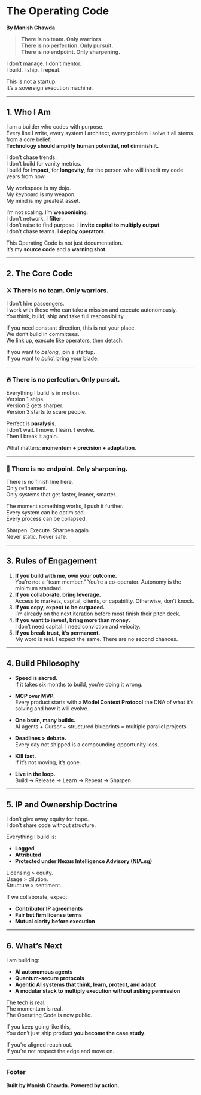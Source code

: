 # The Operating Code  
**By Manish Chawda**

> **There is no team. Only warriors.**  
> **There is no perfection. Only pursuit.**  
> **There is no endpoint. Only sharpening.**

I don’t manage. I don’t mentor.  
I build. I ship. I repeat.

This is not a startup.  
It’s a sovereign execution machine.

---

## 1. Who I Am

I am a builder who codes with purpose.  
Every line I write, every system I architect, every problem I solve it all stems from a core belief:  
**Technology should amplify human potential, not diminish it.**

I don’t chase trends.  
I don’t build for vanity metrics.  
I build for **impact**, for **longevity**, for the person who will inherit my code years from now.

My workspace is my dojo.  
My keyboard is my weapon.  
My mind is my greatest asset.

I’m not scaling. I’m **weaponising**.  
I don’t network. I **filter**.  
I don’t raise to find purpose. I **invite capital to multiply output**.  
I don’t chase teams. I **deploy operators**.

This Operating Code is not just documentation.  
It’s my **source code** and a **warning shot**.

---

## 2. The Core Code

### ⚔️ There is no team. Only warriors.

I don’t hire passengers.  
I work with those who can take a mission and execute autonomously.  
You think, build, ship and take full responsibility.

If you need constant direction, this is not your place.  
We don’t build in committees.  
We link up, execute like operators, then detach.

If you want to *belong*, join a startup.  
If you want to *build*, bring your blade.

---

### 🔥 There is no perfection. Only pursuit.

Everything I build is in motion.  
Version 1 ships.  
Version 2 gets sharper.  
Version 3 starts to scare people.

Perfect is **paralysis**.  
I don’t wait. I move. I learn. I evolve.  
Then I break it again.

What matters: **momentum + precision + adaptation**.

---

### 🧠 There is no endpoint. Only sharpening.

There is no finish line here.  
Only refinement.  
Only systems that get faster, leaner, smarter.

The moment something works, I push it further.  
Every system can be optimised.  
Every process can be collapsed.

Sharpen. Execute. Sharpen again.  
Never static. Never safe.

---

## 3. Rules of Engagement

1. **If you build with me, own your outcome.**  
   You’re not a “team member.” You’re a co-operator. Autonomy is the minimum standard.  
2. **If you collaborate, bring leverage.**  
   Access to markets, capital, clients, or capability. Otherwise, don’t knock.  
3. **If you copy, expect to be outpaced.**  
   I’m already on the next iteration before most finish their pitch deck.  
4. **If you want to invest, bring more than money.**  
   I don’t need capital. I need conviction and velocity.  
5. **If you break trust, it’s permanent.**  
   My word is real. I expect the same. There are no second chances.

---

## 4. Build Philosophy

- **Speed is sacred.**  
  If it takes six months to build, you’re doing it wrong.

- **MCP over MVP.**  
  Every product starts with a **Model Context Protocol** the DNA of what it’s solving and how it will evolve.

- **One brain, many builds.**  
  AI agents + Cursor + structured blueprints = multiple parallel projects.

- **Deadlines > debate.**  
  Every day not shipped is a compounding opportunity loss.

- **Kill fast.**  
  If it’s not moving, it’s gone.

- **Live in the loop.**  
  Build → Release → Learn → Repeat → Sharpen.

---

## 5. IP and Ownership Doctrine

I don’t give away equity for hope.  
I don’t share code without structure.

Everything I build is:
- **Logged**  
- **Attributed**  
- **Protected under Nexus Intelligence Advisory (NIA.sg)**

Licensing > equity.  
Usage > dilution.  
Structure > sentiment.

If we collaborate, expect:
- **Contributor IP agreements**  
- **Fair but firm license terms**  
- **Mutual clarity before execution**

---

## 6. What’s Next

I am building:
- **AI autonomous agents**  
- **Quantum-secure protocols**  
- **Agentic AI systems that think, learn, protect, and adapt**  
- **A modular stack to multiply execution without asking permission**

The tech is real.  
The momentum is real.  
The Operating Code is now public.

If you keep going like this,  
You don’t just ship product **you become the case study**.

If you’re aligned reach out.  
If you’re not respect the edge and move on.

---

### Footer  
**Built by Manish Chawda. Powered by action.**
